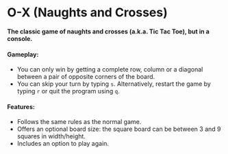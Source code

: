# O-X (Naughts and Crosses)
**The classic game of naughts and crosses (a.k.a. Tic Tac Toe), but in a console.**

#### Gameplay:
* You can only win by getting a complete row, column or a diagonal between a pair of opposite corners of the board.
* You can skip your turn by typing `s`. Alternatively, restart the game by typing `r` or quit the program using `q`.
#### Features:
* Follows the same rules as the normal game.
* Offers an optional board size: the square board can be between 3 and 9 squares in width/height.
* Includes an option to play again.
